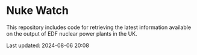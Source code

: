# Nuke Watch

This repository includes code for retrieving the latest information available on the output of EDF nuclear power plants in the UK.

Last updated: 2024-08-06 20:08